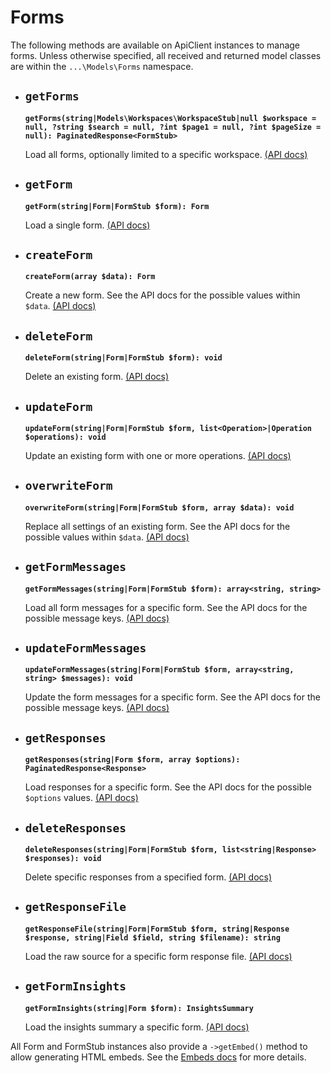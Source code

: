 # Forms

The following methods are available on ApiClient instances to manage forms. Unless otherwise specified, all received and returned model classes are within the `...\Models\Forms` namespace.

- ## `getForms`

  **`getForms(string|Models\Workspaces\WorkspaceStub|null $workspace = null, ?string $search = null, ?int $page1 = null, ?int $pageSize = null): PaginatedResponse<FormStub>`**

  Load all forms, optionally limited to a specific workspace. [(API docs)](https://www.typeform.com/developers/create/reference/retrieve-forms/)

- ## `getForm`

  **`getForm(string|Form|FormStub $form): Form`**

  Load a single form. [(API docs)](https://www.typeform.com/developers/create/reference/retrieve-form/)

- ## `createForm`

  **`createForm(array $data): Form`**

  Create a new form. See the API docs for the possible values within `$data`. [(API docs)](https://www.typeform.com/developers/create/reference/create-form/)

- ## `deleteForm`

  **`deleteForm(string|Form|FormStub $form): void`**

  Delete an existing form. [(API docs)](https://www.typeform.com/developers/create/reference/delete-form/)

- ## `updateForm`

  **`updateForm(string|Form|FormStub $form, list<Operation>|Operation $operations): void`**

  Update an existing form with one or more operations. [(API docs)](https://www.typeform.com/developers/create/reference/update-form-patch/)

- ## `overwriteForm`

  **`overwriteForm(string|Form|FormStub $form, array $data): void`**

  Replace all settings of an existing form. See the API docs for the possible values within `$data`. [(API docs)](https://www.typeform.com/developers/create/reference/update-form/)

- ## `getFormMessages`

  **`getFormMessages(string|Form|FormStub $form): array<string, string>`**

  Load all form messages for a specific form. See the API docs for the possible message keys. [(API docs)](https://www.typeform.com/developers/create/reference/retrieve-custom-form-messages/)

- ## `updateFormMessages`

  **`updateFormMessages(string|Form|FormStub $form, array<string, string> $messages): void`**

  Update the form messages for a specific form. See the API docs for the possible message keys. [(API docs)](https://www.typeform.com/developers/create/reference/update-custom-messages/)

- ## `getResponses`

  **`getResponses(string|Form $form, array $options): PaginatedResponse<Response>`**

  Load responses for a specific form. See the API docs for the possible `$options` values. [(API docs)](https://www.typeform.com/developers/responses/reference/retrieve-responses/)

- ## `deleteResponses`

  **`deleteResponses(string|Form|FormStub $form, list<string|Response> $responses): void`**

  Delete specific responses from a specified form. [(API docs)](https://www.typeform.com/developers/responses/reference/delete-responses/)

- ## `getResponseFile`

  **`getResponseFile(string|Form|FormStub $form, string|Response $response, string|Field $field, string $filename): string`**

  Load the raw source for a specific form response file. [(API docs)](https://www.typeform.com/developers/responses/reference/retrieve-response-file/)

- ## `getFormInsights`

  **`getFormInsights(string|Form $form): InsightsSummary`**

  Load the insights summary a specific form. [(API docs)](https://www.typeform.com/developers/responses/reference/retrieve-form-insights/)

All Form and FormStub instances also provide a `->getEmbed()` method to allow generating HTML embeds. See the [Embeds docs](Embeds.md) for more details.
